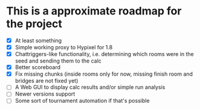# This is a approximate roadmap for the project

- [x] At least something
- [x] Simple working proxy to Hypixel for 1.8
- [x] Chattriggers-like functionality, i.e. determining which rooms were in the seed and sending them to the calc
- [x] Better scoreboard
- [x] Fix missing chunks (inside rooms only for now, missing finish room and bridges are not fixed yet)
- [ ] A Web GUI to display calc results and/or simple run analysis
- [ ] Newer versions support
- [ ] Some sort of tournament automation if that's possible
